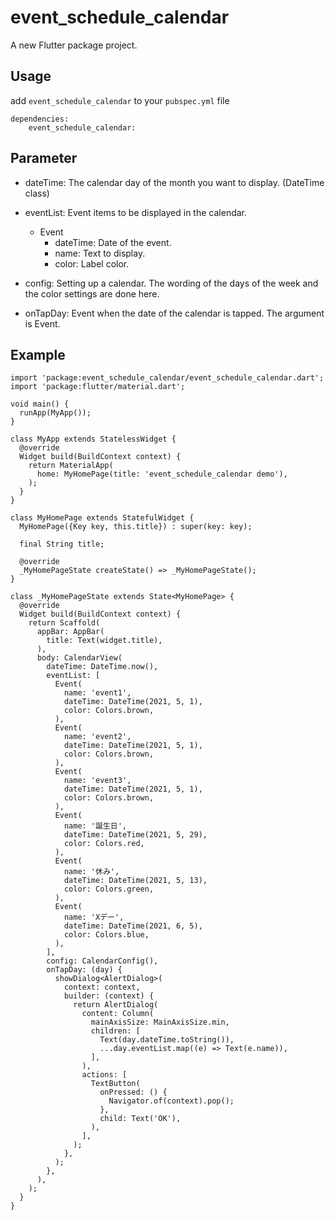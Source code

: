 # event_schedule_calendar

A new Flutter package project.

## Usage

add `event_schedule_calendar` to your `pubspec.yml` file

```
dependencies:
    event_schedule_calendar:
```

## Parameter

- dateTime: The calendar day of the month you want to display. (DateTime class)

- eventList: Event items to be displayed in the calendar.
  - Event
    - dateTime: Date of the event.
    - name: Text to display.
    - color: Label color.

- config: Setting up a calendar. The wording of the days of the week and the color settings are done here.

- onTapDay: Event when the date of the calendar is tapped. The argument is Event.

## Example

```
import 'package:event_schedule_calendar/event_schedule_calendar.dart';
import 'package:flutter/material.dart';

void main() {
  runApp(MyApp());
}

class MyApp extends StatelessWidget {
  @override
  Widget build(BuildContext context) {
    return MaterialApp(
      home: MyHomePage(title: 'event_schedule_calendar demo'),
    );
  }
}

class MyHomePage extends StatefulWidget {
  MyHomePage({Key key, this.title}) : super(key: key);

  final String title;

  @override
  _MyHomePageState createState() => _MyHomePageState();
}

class _MyHomePageState extends State<MyHomePage> {
  @override
  Widget build(BuildContext context) {
    return Scaffold(
      appBar: AppBar(
        title: Text(widget.title),
      ),
      body: CalendarView(
        dateTime: DateTime.now(),
        eventList: [
          Event(
            name: 'event1',
            dateTime: DateTime(2021, 5, 1),
            color: Colors.brown,
          ),
          Event(
            name: 'event2',
            dateTime: DateTime(2021, 5, 1),
            color: Colors.brown,
          ),
          Event(
            name: 'event3',
            dateTime: DateTime(2021, 5, 1),
            color: Colors.brown,
          ),
          Event(
            name: '誕生日',
            dateTime: DateTime(2021, 5, 29),
            color: Colors.red,
          ),
          Event(
            name: '休み',
            dateTime: DateTime(2021, 5, 13),
            color: Colors.green,
          ),
          Event(
            name: 'Xデー',
            dateTime: DateTime(2021, 6, 5),
            color: Colors.blue,
          ),
        ],
        config: CalendarConfig(),
        onTapDay: (day) {
          showDialog<AlertDialog>(
            context: context,
            builder: (context) {
              return AlertDialog(
                content: Column(
                  mainAxisSize: MainAxisSize.min,
                  children: [
                    Text(day.dateTime.toString()),
                    ...day.eventList.map((e) => Text(e.name)),
                  ],
                ),
                actions: [
                  TextButton(
                    onPressed: () {
                      Navigator.of(context).pop();
                    },
                    child: Text('OK'),
                  ),
                ],
              );
            },
          );
        },
      ),
    );
  }
}
```

